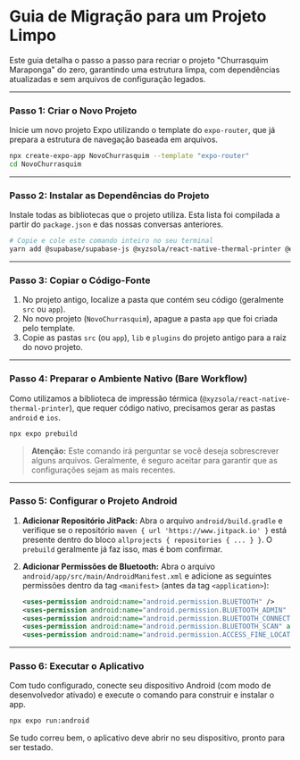 # Guia de Migração para um Projeto Limpo

Este guia detalha o passo a passo para recriar o projeto "Churrasquim Maraponga" do zero, garantindo uma estrutura limpa, com dependências atualizadas e sem arquivos de configuração legados.

---

### Passo 1: Criar o Novo Projeto

Inicie um novo projeto Expo utilizando o template do `expo-router`, que já prepara a estrutura de navegação baseada em arquivos.

```bash
npx create-expo-app NovoChurrasquim --template "expo-router"
cd NovoChurrasquim
```

---

### Passo 2: Instalar as Dependências do Projeto

Instale todas as bibliotecas que o projeto utiliza. Esta lista foi compilada a partir do `package.json` e das nossas conversas anteriores.

```bash
# Copie e cole este comando inteiro no seu terminal
yarn add @supabase/supabase-js @xyzsola/react-native-thermal-printer @expo/vector-icons @react-native-async-storage/async-storage @react-navigation/native expo-constants expo-font expo-linking expo-print expo-splash-screen expo-status-bar expo-system-ui expo-web-browser moti react-native-permissions react-native-reanimated react-native-safe-area-context react-native-screens react-native-url-polyfill react-native-gesture-handler react-native-svg
```

---

### Passo 3: Copiar o Código-Fonte

1.  No projeto antigo, localize a pasta que contém seu código (geralmente `src` ou `app`).
2.  No novo projeto (`NovoChurrasquim`), apague a pasta `app` que foi criada pelo template.
3.  Copie as pastas `src` (ou `app`), `lib` e `plugins` do projeto antigo para a raiz do novo projeto.

---

### Passo 4: Preparar o Ambiente Nativo (Bare Workflow)

Como utilizamos a biblioteca de impressão térmica (`@xyzsola/react-native-thermal-printer`), que requer código nativo, precisamos gerar as pastas `android` e `ios`.

```bash
npx expo prebuild
```

> **Atenção:** Este comando irá perguntar se você deseja sobrescrever alguns arquivos. Geralmente, é seguro aceitar para garantir que as configurações sejam as mais recentes.

---

### Passo 5: Configurar o Projeto Android

1.  **Adicionar Repositório JitPack:**
    Abra o arquivo `android/build.gradle` e verifique se o repositório `maven { url 'https://www.jitpack.io' }` está presente dentro do bloco `allprojects { repositories { ... } }`. O `prebuild` geralmente já faz isso, mas é bom confirmar.

2.  **Adicionar Permissões de Bluetooth:**
    Abra o arquivo `android/app/src/main/AndroidManifest.xml` e adicione as seguintes permissões dentro da tag `<manifest>` (antes da tag `<application>`):

    ```xml
    <uses-permission android:name="android.permission.BLUETOOTH" />
    <uses-permission android:name="android.permission.BLUETOOTH_ADMIN" />
    <uses-permission android:name="android.permission.BLUETOOTH_CONNECT" />
    <uses-permission android:name="android.permission.BLUETOOTH_SCAN" android:usesPermissionFlags="neverForLocation" />
    <uses-permission android:name="android.permission.ACCESS_FINE_LOCATION" android:maxSdkVersion="30" />
    ```

---

### Passo 6: Executar o Aplicativo

Com tudo configurado, conecte seu dispositivo Android (com modo de desenvolvedor ativado) e execute o comando para construir e instalar o app.

```bash
npx expo run:android
```

Se tudo correu bem, o aplicativo deve abrir no seu dispositivo, pronto para ser testado.